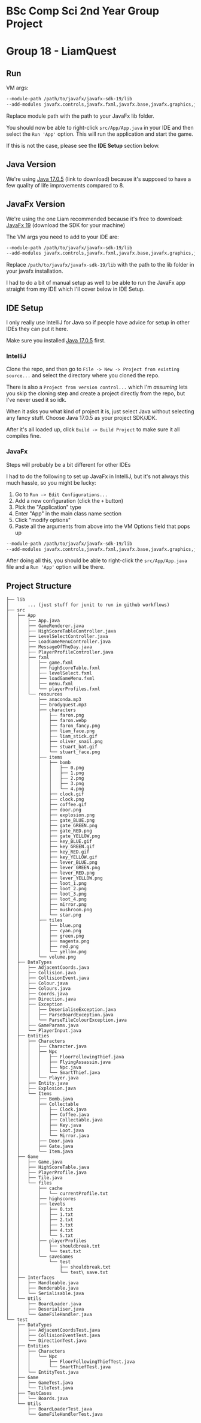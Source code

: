 # BSc Comp Sci 2nd Year Group Project
# Group 18 - LiamQuest
## Run

VM args:
```bash
--module-path /path/to/javafx/javafx-sdk-19/lib 
--add-modules javafx.controls,javafx.fxml,javafx.base,javafx.graphics,javafx.media
```
Replace module path with the path to your JavaFx lib folder. 

You should now be able to right-click `src/App/App.java` in your IDE and then 
select the `Run 'App'` option. This will run the application and start the game. 

If this is not the case, please see the **IDE Setup** section below.

## Java Version

We're using [Java 17.0.5](https://www.oracle.com/java/technologies/downloads/#java17) (link to download) because it's supposed to have a few quality of life improvements compared to 8.

## JavaFx Version

We're using the one Liam recommended because it's free to download: [JavaFx 19](https://gluonhq.com/products/javafx/)
(download the SDK for your machine)

The VM args you need to add to your IDE are:

```bash
--module-path /path/to/javafx/javafx-sdk-19/lib 
--add-modules javafx.controls,javafx.fxml,javafx.base,javafx.graphics,javafx.media
```

Replace `/path/to/javafx/javafx-sdk-19/lib` with the path to the lib folder in your javafx installation.

I had to do a bit of manual setup as well to be able to run the JavaFx app straight from my IDE which 
I'll cover below in IDE Setup.

## IDE Setup

I only really use IntelliJ for Java so if people have advice for setup in other IDEs they can put it here.

Make sure you installed [Java 17.0.5](https://www.oracle.com/java/technologies/downloads/#java17) first.

### IntelliJ

Clone the repo, and then go to `File -> New -> Project from existing source...` and select the directory where you cloned the repo.

There is also a `Project from version control...` which I'm _assuming_ lets you skip the cloning step and create a project directly from the repo, but I've never used it so idk.

When it asks you what kind of project it is, just select Java without selecting any fancy stuff. Choose Java 17.0.5 as your project SDK/JDK.

After it's all loaded up, click `Build -> Build Project` to make sure it all compiles fine.

### JavaFx

Steps will probably be a bit different for other IDEs

I had to do the following to set up JavaFx in IntelliJ, but it's not always this much hassle, 
so you might be lucky: 
1. Go to `Run -> Edit Configurations...`
2. Add a new configuration (click the `+` button)
3. Pick the "Application" type
4. Enter "App" in the main class name section
5. Click "modify options"
6. Paste all the arguments from above into the VM Options field that pops up 
```bash
--module-path /path/to/javafx/javafx-sdk-19/lib 
--add-modules javafx.controls,javafx.fxml,javafx.base,javafx.graphics,javafx.media
```
After doing all this, you should be able to right-click the `src/App/App.java` file and a 
`Run 'App'` option will be there. 

## Project Structure
```
├── lib
│       ... (just stuff for junit to run in github workflows)
├── src
│   ├── App
│   │   ├── App.java
│   │   ├── GameRenderer.java
│   │   ├── HighScoreTableController.java
│   │   ├── LevelSelectController.java
│   │   ├── LoadGameMenuController.java
│   │   ├── MessageOfTheDay.java
│   │   ├── PlayerProfileController.java
│   │   ├── fxml
│   │   │   ├── game.fxml
│   │   │   ├── highScoreTable.fxml
│   │   │   ├── levelSelect.fxml
│   │   │   ├── loadGameMenu.fxml
│   │   │   ├── menu.fxml
│   │   │   └── playerProfiles.fxml
│   │   └── resources
│   │       ├── anaconda.mp3
│   │       ├── brodyquest.mp3
│   │       ├── characters
│   │       │   ├── faron.png
│   │       │   ├── faron.webp
│   │       │   ├── faron_fancy.png
│   │       │   ├── liam_face.png
│   │       │   ├── liam_stick.gif
│   │       │   ├── oliver_snail.png
│   │       │   ├── stuart_bat.gif
│   │       │   └── stuart_face.png
│   │       ├── items
│   │       │   ├── bomb
│   │       │   │   ├── 0.png
│   │       │   │   ├── 1.png
│   │       │   │   ├── 2.png
│   │       │   │   ├── 3.png
│   │       │   │   └── 4.png
│   │       │   ├── clock.gif
│   │       │   ├── clock.png
│   │       │   ├── coffee.gif
│   │       │   ├── door.png
│   │       │   ├── explosion.png
│   │       │   ├── gate_BLUE.png
│   │       │   ├── gate_GREEN.png
│   │       │   ├── gate_RED.png
│   │       │   ├── gate_YELLOW.png
│   │       │   ├── key_BLUE.gif
│   │       │   ├── key_GREEN.gif
│   │       │   ├── key_RED.gif
│   │       │   ├── key_YELLOW.gif
│   │       │   ├── lever_BLUE.png
│   │       │   ├── lever_GREEN.png
│   │       │   ├── lever_RED.png
│   │       │   ├── lever_YELLOW.png
│   │       │   ├── loot_1.png
│   │       │   ├── loot_2.png
│   │       │   ├── loot_3.png
│   │       │   ├── loot_4.png
│   │       │   ├── mirror.png
│   │       │   ├── mushroom.png
│   │       │   └── star.png
│   │       ├── tiles
│   │       │   ├── blue.png
│   │       │   ├── cyan.png
│   │       │   ├── green.png
│   │       │   ├── magenta.png
│   │       │   ├── red.png
│   │       │   └── yellow.png
│   │       └── volume.png
│   ├── DataTypes
│   │   ├── AdjacentCoords.java
│   │   ├── Collision.java
│   │   ├── CollisionEvent.java
│   │   ├── Colour.java
│   │   ├── Colours.java
│   │   ├── Coords.java
│   │   ├── Direction.java
│   │   ├── Exception
│   │   │   ├── DeserialiseException.java
│   │   │   ├── ParseBoardException.java
│   │   │   └── ParseTileColourException.java
│   │   ├── GameParams.java
│   │   └── PlayerInput.java
│   ├── Entities
│   │   ├── Characters
│   │   │   ├── Character.java
│   │   │   ├── Npc
│   │   │   │   ├── FloorFollowingThief.java
│   │   │   │   ├── FlyingAssassin.java
│   │   │   │   ├── Npc.java
│   │   │   │   └── SmartThief.java
│   │   │   └── Player.java
│   │   ├── Entity.java
│   │   ├── Explosion.java
│   │   └── Items
│   │       ├── Bomb.java
│   │       ├── Collectable
│   │       │   ├── Clock.java
│   │       │   ├── Coffee.java
│   │       │   ├── Collectable.java
│   │       │   ├── Key.java
│   │       │   ├── Loot.java
│   │       │   └── Mirror.java
│   │       ├── Door.java
│   │       ├── Gate.java
│   │       └── Item.java
│   ├── Game
│   │   ├── Game.java
│   │   ├── HighScoreTable.java
│   │   ├── PlayerProfile.java
│   │   ├── Tile.java
│   │   └── files
│   │       ├── cache
│   │       │   └── currentProfile.txt
│   │       ├── highscores
│   │       ├── levels
│   │       │   ├── 0.txt
│   │       │   ├── 1.txt
│   │       │   ├── 2.txt
│   │       │   ├── 3.txt
│   │       │   ├── 4.txt
│   │       │   └── 5.txt
│   │       ├── playerProfiles
│   │       │   ├── shouldbreak.txt
│   │       │   └── test.txt
│   │       └── saveGames
│   │           └── test
│   │               ├── shouldbreak.txt
│   │               └── test\ save.txt
│   ├── Interfaces
│   │   ├── Handleable.java
│   │   ├── Renderable.java
│   │   └── Serialisable.java
│   └── Utils
│       ├── BoardLoader.java
│       ├── Deserialiser.java
│       └── GameFileHandler.java
└── test
    ├── DataTypes
    │   ├── AdjacentCoordsTest.java
    │   ├── CollisionEventTest.java
    │   └── DirectionTest.java
    ├── Entities
    │   ├── Characters
    │   │   └── Npc
    │   │       ├── FloorFollowingThiefTest.java
    │   │       └── SmartThiefTest.java
    │   └── EntityTest.java
    ├── Game
    │   ├── GameTest.java
    │   └── TileTest.java
    ├── TestCases
    │   └── Boards.java
    └── Utils
        ├── BoardLoaderTest.java
        └── GameFileHandlerTest.java
```
